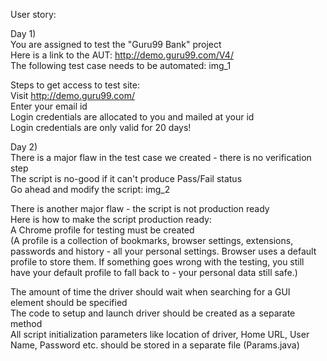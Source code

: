 User story:

Day 1)  
You are assigned to test the "Guru99 Bank" project  
Here is a link to the AUT: http://demo.guru99.com/V4/  
The following test case needs to be automated: img_1

Steps to get access to test site:  
	Visit http://demo.guru99.com/  
	Enter your email id  
	Login credentials are allocated to you and mailed at your id  
	Login credentials are only valid for 20 days!

Day 2)  
There is a major flaw in the test case we created - there is no verification step  
The script is no-good if it can't produce Pass/Fail status  
Go ahead and modify the script: img_2  

There is another major flaw - the script is not production ready  
Here is how to make the script production ready:  
	A Chrome profile for testing must be created  
	(A profile is a collection of bookmarks, browser settings, extensions, passwords and history
	- all your personal settings. Browser uses a default profile to store them.
	If something goes wrong with the testing, you still have your default profile to fall back to
	- your personal data still safe.)  
	
The amount of time the driver should wait when searching for a GUI element should be specified  
The code to setup and launch driver should be created as a separate method  
All script initialization parameters like location of driver, Home URL, User Name, Password etc. should be stored in a separate file (Params.java)
	

